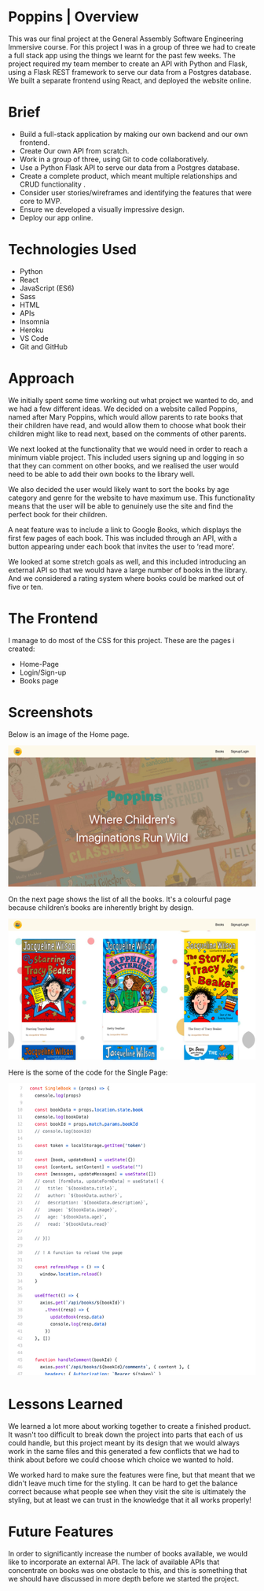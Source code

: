 # Poppins | Overview

This was our final project at the General Assembly Software Engineering Immersive course. For this project I was in a group of three we had to create a full stack app using the things we learnt for the past few weeks. The project required my team member to create an API with Python and Flask, using a Flask REST framework to serve our data from a Postgres database. We built a separate frontend using React, and deployed the website online.




# Brief

* Build a full-stack application by making our own backend and our own frontend.
* Create Our own API from scratch.
* Work in a group of three, using Git to code collaboratively.
* Use a Python Flask API to serve our data from a Postgres database.
* Create a complete product, which meant multiple relationships and CRUD functionality .
* Consider user stories/wireframes and identifying the features that were core to MVP.
* Ensure we developed a visually impressive design.
* Deploy our app online.


# Technologies Used

* Python
* React
* JavaScript (ES6)
* Sass
* HTML
* APIs
* Insomnia
* Heroku
* VS Code
* Git and GitHub


# Approach

We initially spent some time working out what project we wanted to do, and we had a few different ideas. We decided on a website called Poppins, named after Mary Poppins, which would allow parents to rate books that their children have read, and would allow them to choose what book their children might like to read next, based on the comments of other parents.

We next looked at the functionality that we would need in order to reach a minimum viable project. This included users signing up and logging in so that they can comment on other books, and we realised the user would need to be able to add their own books to the library well.

We also decided the user would likely want to sort the books by age category and genre for the website to have maximum use. This functionality means that the user will be able to genuinely use the site and find the perfect book for their children.

A neat feature was to include a link to Google Books, which displays the first few pages of each book. This was included through an API, with a button appearing under each book that invites the user to ‘read more’.

We looked at some stretch goals as well, and this included introducing an external API so that we would have a large number of books in the library. And we considered a rating system where books could be marked out of five or ten.


# The Frontend

I manage to do most of the CSS for this project. These are the pages i created: 

* Home-Page
* Login/Sign-up
* Books page


# Screenshots

Below is an image of the Home page.

![](homep.png)


On the next page shows the list of all the books. It's a colourful page because children’s books are inherently bright by design.

![](singlep.png)

Here is the some of the code for the Single Page:

![](singlec.png)

# Lessons Learned

We learned a lot more about working together to create a finished product. It wasn't too difficult to break down the project into parts that each of us could handle, but this project meant by its design that we would always work in the same files and this generated a few conflicts that we had to think about before we could choose which choice we wanted to hold.

We worked hard to make sure the features were fine, but that meant that we didn't leave much time for the styling. It can be hard to get the balance correct because what people see when they visit the site is ultimately the styling, but at least we can trust in the knowledge that it all works properly!

# Future Features

In order to significantly increase the number of books available, we would like to incorporate an external API. The lack of available APIs that concentrate on books was one obstacle to this, and this is something that we should have discussed in more depth before we started the project.





